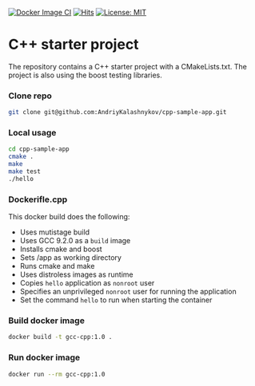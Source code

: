 [![Docker Image CI](https://github.com/AndriyKalashnykov/cpp-sample-app/actions/workflows/docker-image.yml/badge.svg?branch=master)](https://github.com/AndriyKalashnykov/cpp-sample-app/actions/workflows/docker-image.yml)
[![Hits](https://hits.seeyoufarm.com/api/count/incr/badge.svg?url=https%3A%2F%2Fgithub.com%2FAndriyKalashnykov%2Fcpp-sample-app&count_bg=%2379C83D&title_bg=%23555555&icon=&icon_color=%23E7E7E7&title=hits&edge_flat=false)](https://hits.seeyoufarm.com)
[![License: MIT](https://img.shields.io/badge/License-MIT-yellow.svg)](https://opensource.org/licenses/MIT)
# C++ starter project

The repository contains a C++ starter project with a CMakeLists.txt. The project is also using the boost testing libraries.

### Clone repo

```bash
git clone git@github.com:AndriyKalashnykov/cpp-sample-app.git
```

### Local usage

```bash
cd cpp-sample-app
cmake .
make
make test
./hello
```

### Dockerifle.cpp

This docker build does the following:

* Uses mutistage build
* Uses GCC 9.2.0 as a `build` image
* Installs cmake and boost
* Sets /app as working directory
* Runs cmake and make
* Uses distroless images as runtime
* Copies `hello` application as `nonroot` user
* Specifies an unprivileged `nonroot` user for running the application
* Set the command `hello` to run when starting the container

### Build docker image

```bash
docker build -t gcc-cpp:1.0 .
```

### Run docker image

```bash
docker run --rm gcc-cpp:1.0
```






